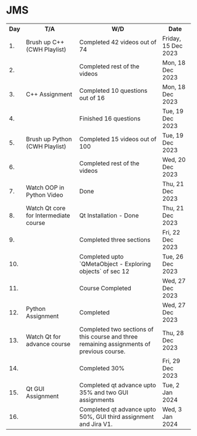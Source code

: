 # JMS

<body>
  <table>
  <tr>
    <th>Day</th>
    <th>T/A</th>
    <th>W/D</th>
    <th>Date</th>
  </tr>
  <tr>
    <td>1.</td>
    <td>Brush up C++ (CWH Playlist)</td>
    <td>Completed 42 videos out of 74</td>
    <td>Friday, 15 Dec 2023</td>
  </tr>
  <tr>
    <td>2.</td>
    <td></td>
    <td>Completed rest of the videos</td>
    <td>Mon, 18 Dec 2023</td>
  </tr>
    
  <tr>
    <td>3.</td>
    <td>C++ Assignment</td>
    <td>Completed 10 questions out of 16</td>
    <td>Mon, 18 Dec 2023</td>
  </tr>
  <tr>
    <td>4.</td>
    <td></td>
    <td>Finished 16 questions</td>
    <td>Tue, 19 Dec 2023</td>
  </tr>

  <tr>
    <td>5.</td>
    <td>Brush up Python (CWH Playlist)</td>
    <td>Completed 15 videos out of 100</td>
    <td>Tue, 19 Dec 2023</td>
  </tr>
  <tr>
    <td>6.</td>
    <td></td>
    <td>Completed rest of the videos</td>
    <td>Wed, 20 Dec 2023</td>
  </tr>

  <tr>
    <td>7.</td>
    <td>Watch OOP in Python Video</td>
    <td>Done</td>
    <td>Thu, 21 Dec 2023</td>
  </tr>

  <tr>
    <td>8.</td>
    <td>Watch Qt core for Intermediate course</td>
    <td>Qt Installation - Done</td>
    <td>Thu, 21 Dec 2023</td>
  </tr>
  <tr>
    <td>9.</td>
    <td></td>
    <td>Completed three sections</td>
    <td>Fri, 22 Dec 2023</td>
  </tr>
  <tr>
    <td>10.</td>
    <td></td>
    <td>Completed upto `QMetaObject - Exploring objects` of sec 12 </td>
    <td>Tue, 26 Dec 2023</td>
  </tr>
  <tr>
    <td>11.</td>
    <td></td>
    <td>Course Completed</td>
    <td>Wed, 27 Dec 2023</td>
  </tr>
  <tr>

  <tr>
    <td>12.</td>
    <td>Python Assignment</td>
    <td>Completed</td>
    <td>Wed, 27 Dec 2023</td>
  </tr>

  <tr>
    <td>13.</td>
    <td>Watch Qt for advance course</td>
    <td>Completed two sections of this course and three remaining assignments of previous course.</td>
    <td>Thu, 28 Dec 2023</td>
  </tr>
  <tr>
    <td>14.</td>
    <td></td>
    <td>Completed 30%</td>
    <td>Fri, 29 Dec 2023</td>
  </tr>
  <tr>
    <td>15.</td>
    <td>Qt GUI Assignment</td>
    <td>Completed qt advance upto 35% and two GUI assignments</td>
    <td>Tue, 2 Jan 2024</td>
  </tr>
  <tr>
    <td>16.</td>
    <td></td>
    <td>Completed qt advance upto 50%, GUI third assignment and Jira V1.</td>
    <td>Wed, 3 Jan 2024</td>
  </tr>
</table>

</body>
